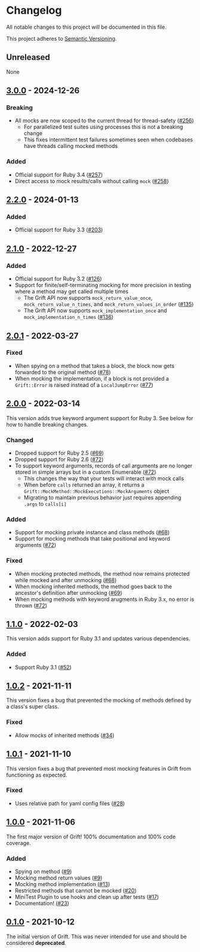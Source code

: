 # Changelog

All notable changes to this project will be documented in this file.

This project adheres to [Semantic Versioning](https://semver.org/spec/v2.0.0.html).

## Unreleased

None

## [3.0.0](https://github.com/clarkedb/grift/releases/tag/v3.0.0) - 2024-12-26

### Breaking

- All mocks are now scoped to the current thread for thread-safety ([#256](https://github.com/clarkedb/grift/pull/256))
  - For parallelized test suites using processes this is not a breaking change
  - This fixes intermittent test failures sometimes seen when codebases have threads calling mocked methods

### Added

- Official support for Ruby 3.4 ([#257](https://github.com/clarkedb/grift/pull/257))
- Direct access to mock results/calls without calling `mock` ([#258](https://github.com/clarkedb/grift/pull/258))

## [2.2.0](https://github.com/clarkedb/grift/releases/tag/v2.2.0) - 2024-01-13

### Added

- Official support for Ruby 3.3 ([#203](https://github.com/clarkedb/grift/pull/203))

## [2.1.0](https://github.com/clarkedb/grift/releases/tag/v2.1.0) - 2022-12-27

### Added

- Official support for Ruby 3.2 ([#126](https://github.com/clarkedb/grift/pull/126))
- Support for finite/self-terminating mocking for more precision in testing where a method may get called multiple times
  - The Grift API now supports `mock_return_value_once`, `mock_return_value_n_times`, and `mock_return_values_in_order` ([#135](https://github.com/clarkedb/grift/pull/135))
  - The Grift API now supports `mock_implementation_once` and `mock_implementation_n_times` ([#136](https://github.com/clarkedb/grift/pull/136))

## [2.0.1](https://github.com/clarkedb/grift/releases/tag/v2.0.1) - 2022-03-27

### Fixed

- When spying on a method that takes a block, the block now gets forwarded to the original method ([#78](https://github.com/clarkedb/grift/pull/78))
- When mocking the implementation, if a block is not provided a `Grift::Error` is raised instead of a `LocalJumpError` ([#77](https://github.com/clarkedb/grift/pull/77))

## [2.0.0](https://github.com/clarkedb/grift/releases/tag/v2.0.0) - 2022-03-14

This version adds true keyword argument support for Ruby 3. See below for how to handle breaking changes.

### Changed

- Dropped support for Ruby 2.5 ([#69](https://github.com/clarkedb/grift/pull/69))
- Dropped support for Ruby 2.6 ([#72](https://github.com/clarkedb/grift/pull/72))
- To support keyword arguments, records of call arguments are no longer stored in simple arrays but in a custom Enumerable ([#72](https://github.com/clarkedb/grift/pull/72))
  - This changes the way that your tests will interact with mock calls
  - When before `calls` returned an array, it returns a `Grift::MockMethod::MockExecutions::MockArguments` object
  - Migrating to maintain previous behavior just requires appending `.args` to `calls[i]`

### Added

- Support for mocking private instance and class methods ([#68](https://github.com/clarkedb/grift/pull/68))
- Support for mocking methods that take positional and keyword arguments ([#72](https://github.com/clarkedb/grift/pull/72))

### Fixed

- When mocking protected methods, the method now remains protected while mocked and after unmocking ([#68](https://github.com/clarkedb/grift/pull/68))
- When mocking inherited methods, the method goes back to the ancestor's definition after unmocking ([#69](https://github.com/clarkedb/grift/pull/69))
- When mocking methods with keyword arugments in Ruby 3.x, no error is thrown ([#72](https://github.com/clarkedb/grift/pull/72))

## [1.1.0](https://github.com/clarkedb/grift/releases/tag/v1.1.0) - 2022-02-03

This version adds support for Ruby 3.1 and updates various dependencies.

### Added

- Support Ruby 3.1 ([#52](https://github.com/clarkedb/grift/pull/52))

## [1.0.2](https://github.com/clarkedb/grift/releases/tag/v1.0.2) - 2021-11-11

This version fixes a bug that prevented the mocking of methods defined by a class's super class.

### Fixed

- Allow mocks of inherited methods ([#34](https://github.com/clarkedb/grift/pull/34))

## [1.0.1](https://github.com/clarkedb/grift/releases/tag/v1.0.1) - 2021-11-10

This version fixes a bug that prevented most mocking features in Grift from functioning as expected.

### Fixed

- Uses relative path for yaml config files ([#28](https://github.com/clarkedb/grift/pull/28))

## [1.0.0](https://github.com/clarkedb/grift/releases/tag/v1.0.0) - 2021-11-06

The first major version of Grift! 100% documentation and 100% code coverage.

### Added

- Spying on method ([#9](https://github.com/clarkedb/grift/pull/9))
- Mocking method return values ([#9](https://github.com/clarkedb/grift/pull/9))
- Mocking method implementation ([#13](https://github.com/clarkedb/grift/pull/13))
- Restricted methods that cannot be mocked ([#20](https://github.com/clarkedb/grift/pull/20))
- MiniTest Plugin to use hooks and clean up after tests ([#17](https://github.com/clarkedb/grift/pull/17))
- Documentation! ([#23](https://github.com/clarkedb/grift/pull/23))

## [0.1.0](https://github.com/clarkedb/grift/releases/tag/v0.1.0) - 2021-10-12

The initial version of Grift. This was never intended for use and should be considered **deprecated**.
